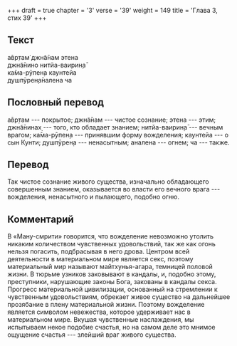 +++
draft = true
chapter = '3'
verse = '39'
weight = 149
title = 'Глава 3, стих 39'
+++
## Текст

а̄вр̣там̇ джн̃а̄нам этена  
джн̃а̄нино нитйа-ваирин̣а̄  
ка̄ма-рӯпен̣а каунтейа  
душпӯрен̣а̄налена ча

## Пословный перевод

а̄вр̣там --- покрытое; джн̃а̄нам --- чистое сознание; этена --- этим;
джн̃а̄нинах̣ --- того, кто обладает знанием; нитйа-ваирин̣а̄ --- вечным
врагом; ка̄ма-рӯпен̣а --- принявшим форму вожделения; каунтейа --- о сын
Кунти; душпӯрен̣а --- ненасытным; аналена --- огнем; ча --- также.

## Перевод

Так чистое сознание живого существа, изначально обладающего совершенным
знанием, оказывается во власти его вечного врага --- вожделения,
ненасытного и пылающего, подобно огню.

## Комментарий

В «Ману-смрити» говорится, что вожделение невозможно утолить никаким
количеством чувственных удовольствий, так же как огонь нельзя погасить,
подбрасывая в него дрова. Центром всей деятельности в материальном мире
является секс, поэтому материальный мир называют майтхунья-агара,
темницей половой жизни. В тюрьме узников заковывают в кандалы, и,
подобно этому, преступники, нарушающие законы Бога, закованы в кандалы
секса. Прогресс материальной цивилизации, основанный на стремлении к
чувственным удовольствиям, обрекает живое существо на дальнейшее
прозябание в плену материальной жизни. Поэтому вожделение является
символом невежества, которое удерживает нас в материальном мире. Вкушая
чувственные наслаждения, мы испытываем некое подобие счастья, но на
самом деле это мнимое ощущение счастья --- злейший враг живого существа.
